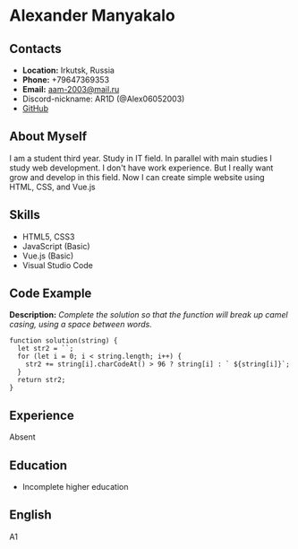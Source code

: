 # Alexander Manyakalo
## Contacts
* __Location:__ Irkutsk, Russia
* __Phone:__ +79647369353
* __Email:__ aam-2003@mail.ru
* Discord-nickname: AR1D (@Alex06052003)
* [GitHub](https://github.com/Alex06052003)
## About Myself
I am a student third year. Study in IT field. In parallel with main studies I study web development. I don't have work experience. But I really want grow and develop in this field. Now I can create simple website using HTML, CSS, and Vue.js 
## Skills
* HTML5, CSS3
* JavaScript (Basic)
* Vue.js (Basic)
* Visual Studio Code
## Code Example
__Description:__ _Complete the solution so that the function will break up camel casing, using a space between words._
```
function solution(string) {
  let str2 = ``;
  for (let i = 0; i < string.length; i++) {
    str2 += string[i].charCodeAt() > 96 ? string[i] : ` ${string[i]}`;
  }
  return str2;
}
```
## Experience
Absent
## Education
* Incomplete higher education
## English
A1
